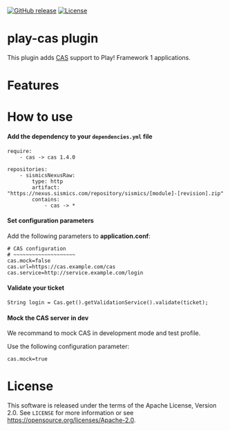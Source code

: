 [![GitHub release](https://img.shields.io/github/release/sismics/play-cas.svg?style=flat-square)](https://github.com/sismics/play-cas/releases/latest)
[![License](https://img.shields.io/badge/License-Apache%202.0-blue.svg)](https://opensource.org/licenses/Apache-2.0)

# play-cas plugin

This plugin adds [CAS](https://en.wikipedia.org/wiki/Central_Authentication_Service) support to Play! Framework 1 applications.

# Features

# How to use

####  Add the dependency to your `dependencies.yml` file

```
require:
    - cas -> cas 1.4.0

repositories:
    - sismicsNexusRaw:
        type: http
        artifact: "https://nexus.sismics.com/repository/sismics/[module]-[revision].zip"
        contains:
            - cas -> *

```
####  Set configuration parameters

Add the following parameters to **application.conf**:

```
# CAS configuration
# ~~~~~~~~~~~~~~~~~~~~
cas.mock=false
cas.url=https://cas.example.com/cas
cas.service=http://service.example.com/login
```
####  Validate your ticket

```
String login = Cas.get().getValidationService().validate(ticket);
```

####  Mock the CAS server in dev

We recommand to mock CAS in development mode and test profile.

Use the following configuration parameter:

```
cas.mock=true
```

# License

This software is released under the terms of the Apache License, Version 2.0. See `LICENSE` for more
information or see <https://opensource.org/licenses/Apache-2.0>.
